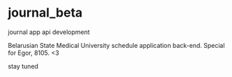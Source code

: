 # journal_beta
journal app api development

Belarusian State Medical University schedule application back-end.
Special for Egor, 8105. <3

stay tuned
